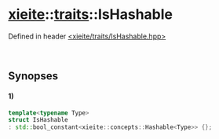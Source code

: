 # [xieite](../xieite.md)\:\:[traits](../traits.md)\:\:IsHashable
Defined in header [<xieite/traits/IsHashable.hpp>](../../include/xieite/traits/IsHashable.hpp)

&nbsp;

## Synopses
#### 1)
```cpp
template<typename Type>
struct IsHashable
: std::bool_constant<xieite::concepts::Hashable<Type>> {};
```
